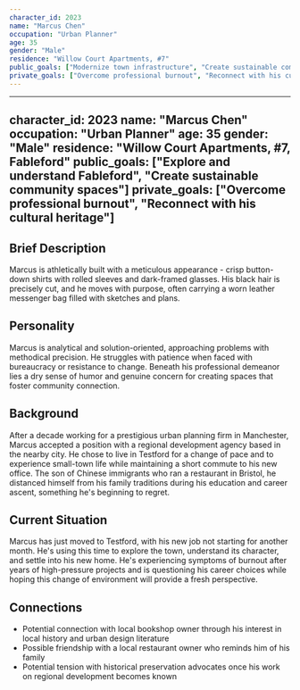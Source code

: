 ```yaml
---
character_id: 2023
name: "Marcus Chen"
occupation: "Urban Planner"
age: 35
gender: "Male"
residence: "Willow Court Apartments, #7"
public_goals: ["Modernize town infrastructure", "Create sustainable community spaces"]
private_goals: ["Overcome professional burnout", "Reconnect with his cultural heritage"]
---
```


---
character_id: 2023
name: "Marcus Chen"
occupation: "Urban Planner"
age: 35
gender: "Male"
residence: "Willow Court Apartments, #7, Fableford"
public_goals: ["Explore and understand Fableford", "Create sustainable community spaces"]
private_goals: ["Overcome professional burnout", "Reconnect with his cultural heritage"]
---


## Brief Description

Marcus is athletically built with a meticulous appearance - crisp button-down shirts with rolled sleeves and dark-framed glasses. His black hair is precisely cut, and he moves with purpose, often carrying a worn leather messenger bag filled with sketches and plans.

## Personality

Marcus is analytical and solution-oriented, approaching problems with methodical precision. He struggles with patience when faced with bureaucracy or resistance to change. Beneath his professional demeanor lies a dry sense of humor and genuine concern for creating spaces that foster community connection.

## Background

After a decade working for a prestigious urban planning firm in Manchester, Marcus accepted a position with a regional development agency based in the nearby city. He chose to live in Testford for a change of pace and to experience small-town life while maintaining a short commute to his new office. The son of Chinese immigrants who ran a restaurant in Bristol, he distanced himself from his family traditions during his education and career ascent, something he's beginning to regret.

## Current Situation

Marcus has just moved to Testford, with his new job not starting for another month. He's using this time to explore the town, understand its character, and settle into his new home. He's experiencing symptoms of burnout after years of high-pressure projects and is questioning his career choices while hoping this change of environment will provide a fresh perspective.

## Connections

- Potential connection with local bookshop owner through his interest in local history and urban design literature
- Possible friendship with a local restaurant owner who reminds him of his family
- Potential tension with historical preservation advocates once his work on regional development becomes known
